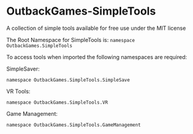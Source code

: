 # OutbackGames-SimpleTools
 A collection of simple tools available for free use under the MIT license
 
 The Root Namespace for SimpleTools is:
 ```namespace OutbackGames.SimpleTools```
 
 To access tools when imported the following namespaces are required:
 
 SimpleSaver:
 ```
 namespace OutbackGames.SimpleTools.SimpleSave
 ```
 
 VR Tools:
 ```
 namespace OutbackGames.SimpleTools.VR
 ```
 
 Game Management:
 ```
 namespace OutbackGames.SimpleTools.GameManagement
 ```

